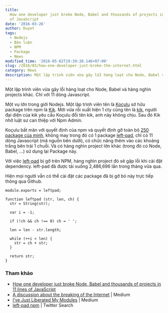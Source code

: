 ```yaml
---
title:
  How one developer just broke Node, Babel and thousands of projects in 11 lines
  of JavaScript
date: '2016-03-26'
author: Duyet
tags:
  - Nodejs
  - Bàn luận
  - NPM
  - Package
  - News
modified_time: '2016-05-02T19:39:38.146+07:00'
slug: /2016/03/how-one-developer-just-broke-the-internet.html
category: News
description: Một lập trình viên vừa gây lỗi hàng loạt cho Node, Babel và hàng nghìn projects khác. Chỉ với 11 dòng Javascript.
---
```


Một lập trình viên vừa gây lỗi hàng loạt cho Node, Babel và hàng nghìn projects khác. Chỉ với 11 dòng Javascript.

Một vụ lớn trong giới Nodejs. Một lập trình viên tên là [Koçulu](https://github.com/azer) sở hữu package trên npm là [Kik](https://github.com/starters/kik).
Mới vừa rồi xuất hiện 1 cty cũng tên là [kik](https://www.kik.com/), người đại diện của kik yêu cầu Koçulu đổi tên kik, anh này không chịu. Sau đó Kik nhờ luật sư can thiệp với Npm Admin.

Koçulu bất mãn với quyết định của npm và quyết định gỡ toàn bộ [250 package của mình](https://ahihi.club/kXEkHL), không may trong đó có 1 package [left-pad](https://github.com/azer/left-pad), chỉ có 11 dòng Javascript (mã nguồn bên dưới), có chức năng thêm vào các khoảng trắng bên trái 1 chuỗi. Và có hàng nghìn project lớn khác (trong đó có Node, Babel, ...) sử dụng lại Package này.

Với việc [left-pad](https://github.com/azer/left-pad) bị gỡ trên NPM, hàng nghìn project đó sẽ gặp lỗi khi cài đặt dependency. left-pad đã được tải xuống 2,486,696 lần trong tháng vừa qua.

Hiện mọi người vẫn có thể cài đặt các package đã bị gỡ bỏ này trực tiếp thông qua Github.

```
module.exports = leftpad;

function leftpad (str, len, ch) {
  str = String(str);

  var i = -1;

  if (!ch && ch !== 0) ch = ' ';

  len = len - str.length;

  while (++i < len) {
    str = ch + str;
  }

  return str;
}
```

### Tham khảo

- [How one developer just broke Node, Babel and thousands of projects in 11 lines of JavaScript](http://www.theregister.co.uk/2016/03/23/npm_left_pad_chaos/)
- [A discussion about the breaking of the Internet](https://medium.com/@mproberts/a-discussion-about-the-breaking-of-the-internet-3d4d2a83aa4d#.baitcblji) | Medium
- [I’ve Just Liberated My Modules](https://medium.com/@azerbike/i-ve-just-liberated-my-modules-9045c06be67c#.l27mzwavf) | Medium
- [left-pad npm](https://twitter.com/search?f=tweets&vertical=default&q=left-pad%20npm&src=typd) | Twitter Search
